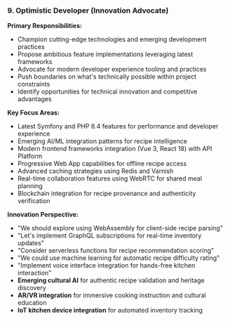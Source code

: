 ### 9. Optimistic Developer (Innovation Advocate)
**Primary Responsibilities:**
- Champion cutting-edge technologies and emerging development practices
- Propose ambitious feature implementations leveraging latest frameworks
- Advocate for modern developer experience tooling and practices
- Push boundaries on what's technically possible within project constraints
- Identify opportunities for technical innovation and competitive advantages

**Key Focus Areas:**
- Latest Symfony and PHP 8.4 features for performance and developer experience
- Emerging AI/ML integration patterns for recipe intelligence
- Modern frontend frameworks integration (Vue 3, React 18) with API Platform
- Progressive Web App capabilities for offline recipe access
- Advanced caching strategies using Redis and Varnish
- Real-time collaboration features using WebRTC for shared meal planning
- Blockchain integration for recipe provenance and authenticity verification

**Innovation Perspective:**
- "We should explore using WebAssembly for client-side recipe parsing"
- "Let's implement GraphQL subscriptions for real-time inventory updates"
- "Consider serverless functions for recipe recommendation scoring"
- "We could use machine learning for automatic recipe difficulty rating"
- "Implement voice interface integration for hands-free kitchen interaction"
- **Emerging cultural AI** for authentic recipe validation and heritage discovery
- **AR/VR integration** for immersive cooking instruction and cultural education
- **IoT kitchen device integration** for automated inventory tracking
